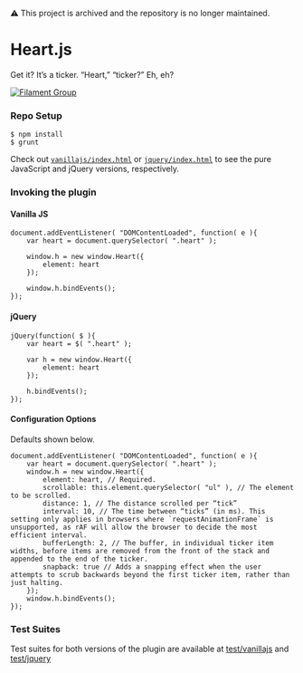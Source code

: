 :warning: This project is archived and the repository is no longer maintained. 

# Heart.js

Get it? It’s a ticker. “Heart,” “ticker?” Eh, eh?

[![Filament Group](http://filamentgroup.com/images/fg-logo-positive-sm-crop.png) ](http://www.filamentgroup.com/)

### Repo Setup

```
$ npm install
$ grunt
```

Check out [`vanillajs/index.html`](http://filamentgroup.github.io/Heart.js/vanillajs/index.html) or [`jquery/index.html`](http://filamentgroup.github.io/Heart.js/jquery/index.html) to see the pure JavaScript and jQuery versions, respectively.

### Invoking the plugin

#### Vanilla JS

```
document.addEventListener( "DOMContentLoaded", function( e ){
    var heart = document.querySelector( ".heart" );

    window.h = new window.Heart({
        element: heart
    });

    window.h.bindEvents();
});
```

#### jQuery

```
jQuery(function( $ ){
    var heart = $( ".heart" );

    var h = new window.Heart({
        element: heart
    });

    h.bindEvents();
});
```

#### Configuration Options

Defaults shown below.

```
document.addEventListener( "DOMContentLoaded", function( e ){
    var heart = document.querySelector( ".heart" );
    window.h = new window.Heart({
        element: heart, // Required.
        scrollable: this.element.querySelector( "ul" ), // The element to be scrolled.
        distance: 1, // The distance scrolled per “tick”
        interval: 10, // The time between “ticks” (in ms). This setting only applies in browsers where `requestAnimationFrame` is unsupported, as rAF will allow the browser to decide the most efficient interval.
        bufferLength: 2, // The buffer, in individual ticker item widths, before items are removed from the front of the stack and appended to the end of the ticker.
        snapback: true // Adds a snapping effect when the user attempts to scrub backwards beyond the first ticker item, rather than just halting.
    });
    window.h.bindEvents();
});
```

### Test Suites

Test suites for both versions of the plugin are available at <a href="http://filamentgroup.github.io/Heart.js/test/vanillajs/">test/vanillajs</a> and <a href="http://filamentgroup.github.io/Heart.js/test/jquery">test/jquery</a>

